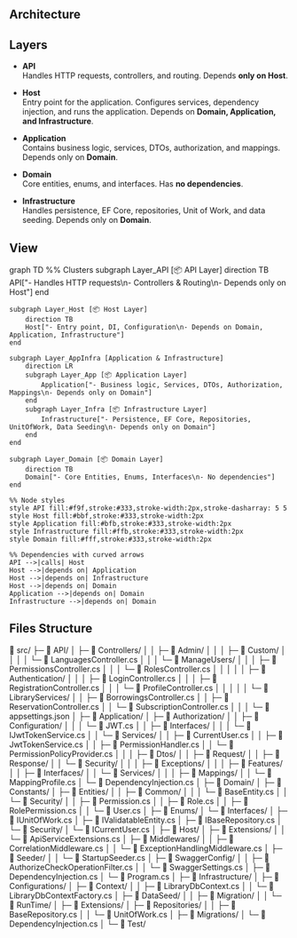 ﻿## Architecture
## Layers

- **API**  
  Handles HTTP requests, controllers, and routing. Depends **only on Host**.  

- **Host**  
  Entry point for the application. Configures services, dependency injection, and runs the application. Depends on **Domain, Application, and Infrastructure**.  

- **Application**  
  Contains business logic, services, DTOs, authorization, and mappings. Depends only on **Domain**.  

- **Domain**  
  Core entities, enums, and interfaces. Has **no dependencies**.  

- **Infrastructure**  
  Handles persistence, EF Core, repositories, Unit of Work, and data seeding. Depends only on **Domain**.  

## View
graph TD
    %% Clusters
    subgraph Layer_API [📦 API Layer]
        direction TB
        API["- Handles HTTP requests\n- Controllers & Routing\n- Depends only on Host"]
    end

    subgraph Layer_Host [📦 Host Layer]
        direction TB
        Host["- Entry point, DI, Configuration\n- Depends on Domain, Application, Infrastructure"]
    end

    subgraph Layer_AppInfra [Application & Infrastructure]
        direction LR
        subgraph Layer_App [📦 Application Layer]
            Application["- Business logic, Services, DTOs, Authorization, Mappings\n- Depends only on Domain"]
        end
        subgraph Layer_Infra [📦 Infrastructure Layer]
            Infrastructure["- Persistence, EF Core, Repositories, UnitOfWork, Data Seeding\n- Depends only on Domain"]
        end
    end

    subgraph Layer_Domain [📦 Domain Layer]
        direction TB
        Domain["- Core Entities, Enums, Interfaces\n- No dependencies"]
    end

    %% Node styles
    style API fill:#f9f,stroke:#333,stroke-width:2px,stroke-dasharray: 5 5
    style Host fill:#bbf,stroke:#333,stroke-width:2px
    style Application fill:#bfb,stroke:#333,stroke-width:2px
    style Infrastructure fill:#ffb,stroke:#333,stroke-width:2px
    style Domain fill:#fff,stroke:#333,stroke-width:2px

    %% Dependencies with curved arrows
    API -->|calls| Host
    Host -->|depends on| Application
    Host -->|depends on| Infrastructure
    Host -->|depends on| Domain
    Application -->|depends on| Domain
    Infrastructure -->|depends on| Domain

## Files Structure
📁 src/
├─ 📁 API/
│  ├─ 📁 Controllers/
│  │  ├─ 📁 Admin/
│  │  │  ├─ 📁 Custom/
│  │  │  │  └─ 📄 LanguagesController.cs
│  │  │  └─ 📁 ManageUsers/
│  │  │     ├─ 📄 PermissionsController.cs
│  │  │     └─ 📄 RolesController.cs
│  │  │
│  │  ├─ 📁 Authentication/
│  │  │  ├─ 📄 LoginController.cs
│  │  │  ├─ 📄 RegistrationController.cs
│  │  │  └─ 📄 ProfileController.cs
│  │  │
│  │  └─ 📁 LibraryServices/
│  │     ├─ 📄 BorrowingsController.cs
│  │     ├─ 📄 ReservationController.cs
│  │     └─ 📄 SubscriptionController.cs
│  │
│  └─ 📄 appsettings.json
│
├─ 📁 Application/
│  ├─ 📁 Authorization/
│  │  ├─ 📁 Configuration/
│  │  │  └─ 📄 JWT.cs
│  │  ├─ 📁 Interfaces/
│  │  │  └─ 📄 IJwtTokenService.cs
│  │  └─ 📁 Services/
│  │     ├─ 📄 CurrentUser.cs
│  │     ├─ 📄 JwtTokenService.cs
│  │     ├─ 📄 PermissionHandler.cs
│  │     └─ 📄 PermissionPolicyProvider.cs
│  │
│  ├─ 📁 Dtos/
│  │  ├─ 📁 Request/
│  │  ├─ 📁 Response/
│  │  └─ 📁 Security/
│  │
│  ├─ 📁 Exceptions/
│  │
│  ├─ 📁 Features/
│  │  ├─ 📁 Interfaces/
│  │  └─ 📁 Services/
│  │
│  ├─ 📁 Mappings/
│  │  └─ 📄 MappingProfile.cs
│  └─ 📄 DependencyInjection.cs
│
├─ 📁 Domain/
│  ├─ 📁 Constants/
│  ├─ 📁 Entities/
│  │  ├─ 📁 Common/
│  │  │  └─ 📄 BaseEntity.cs
│  │  └─ 📁 Security/
│  │     ├─ 📄 Permission.cs
│  │     ├─ 📄 Role.cs
│  │     ├─ 📄 RolePermission.cs
│  │     └─ 📄 User.cs
│  ├─ 📁 Enums/
│  └─ 📁 Interfaces/
│     ├─ 📄 IUnitOfWork.cs
│     ├─ 📄 IValidatableEntity.cs
│     ├─ 📄 IBaseRepository.cs
│     └─ 📁 Security/
│        └─ 📄 ICurrentUser.cs
│
├─ 📁 Host/
│  ├─ 📁 Extensions/
│  │  └─ 📄 ApiServiceExtensions.cs
│  ├─ 📁 Middlewares/
│  │  ├─ 📄 CorrelationMiddleware.cs
│  │  └─ 📄 ExceptionHandlingMiddleware.cs
│  ├─ 📁 Seeder/
│  │  └─ 📄 StartupSeeder.cs
│  ├─ 📁 SwaggerConfig/
│  │  ├─ 📄 AuthorizeCheckOperationFilter.cs
│  │  └─ 📄 SwaggerSettings.cs
│  ├─ 📄 DependencyInjection.cs
│  └─ 📄 Program.cs
│
├─ 📁 Infrastructure/
│  ├─ 📁 Configurations/
│  ├─ 📁 Context/
│  │  ├─ 📄 LibraryDbContext.cs
│  │  └─ 📄 LibraryDbContextFactory.cs
│  ├─ 📁 DataSeed/
│  │  ├─ 📁 Migration/
│  │  └─ 📁 RunTime/
│  ├─ 📁 Extensions/
│  ├─ 📁 Repositories/
│  │  ├─ 📄 BaseRepository.cs
│  │  └─ 📄 UnitOfWork.cs
│  ├─ 📁 Migrations/
│  └─ 📄 DependencyInjection.cs
│
└─ 📁 Test/

